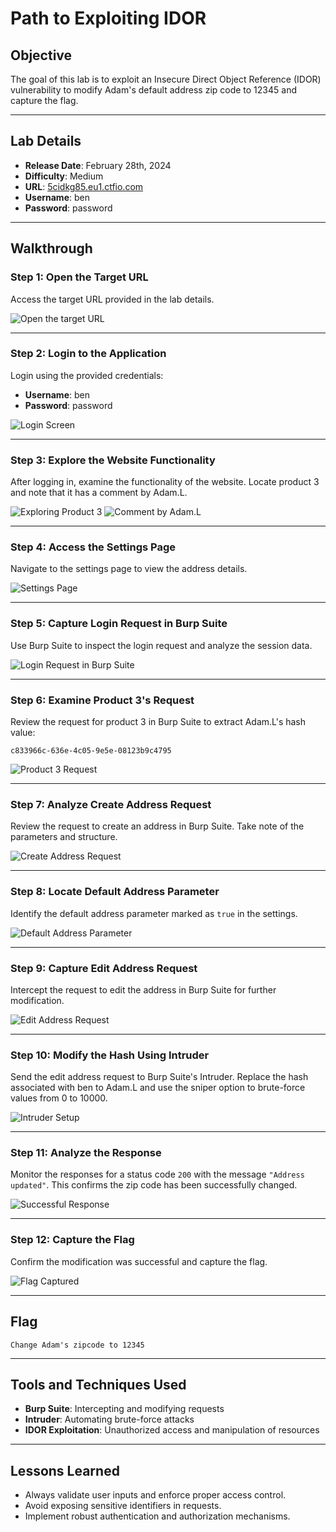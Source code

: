 # Path to Exploiting IDOR

## Objective

The goal of this lab is to exploit an Insecure Direct Object Reference (IDOR) vulnerability to modify Adam's default address zip code to 12345 and capture the flag.

---

## Lab Details

- **Release Date**: February 28th, 2024
- **Difficulty**: Medium
- **URL**: [5cidkg85.eu1.ctfio.com](https://5cidkg85.eu1.ctfio.com)
- **Username**: ben
- **Password**: password

---

## Walkthrough

### Step 1: Open the Target URL

Access the target URL provided in the lab details.

![Open the target URL](./Assets/image.png)

---

### Step 2: Login to the Application

Login using the provided credentials:

- **Username**: ben
- **Password**: password

![Login Screen](./Assets/image%201.png)

---

### Step 3: Explore the Website Functionality

After logging in, examine the functionality of the website. Locate product 3 and note that it has a comment by Adam.L.

![Exploring Product 3](./Assets/image%202.png)
![Comment by Adam.L](./Assets/image%203.png)

---

### Step 4: Access the Settings Page

Navigate to the settings page to view the address details.

![Settings Page](./Assets/image%204.png)

---

### Step 5: Capture Login Request in Burp Suite

Use Burp Suite to inspect the login request and analyze the session data.

![Login Request in Burp Suite](./Assets/image%205.png)

---

### Step 6: Examine Product 3's Request

Review the request for product 3 in Burp Suite to extract Adam.L's hash value:

```text
c833966c-636e-4c05-9e5e-08123b9c4795
```

![Product 3 Request](./Assets/image%206.png)

---

### Step 7: Analyze Create Address Request

Review the request to create an address in Burp Suite. Take note of the parameters and structure.

![Create Address Request](./Assets/image%207.png)

---

### Step 8: Locate Default Address Parameter

Identify the default address parameter marked as `true` in the settings.

![Default Address Parameter](./Assets/image%208.png)

---

### Step 9: Capture Edit Address Request

Intercept the request to edit the address in Burp Suite for further modification.

![Edit Address Request](./Assets/image%209.png)

---

### Step 10: Modify the Hash Using Intruder

Send the edit address request to Burp Suite's Intruder. Replace the hash associated with ben to Adam.L and use the sniper option to brute-force values from 0 to 10000.

![Intruder Setup](./Assets/image%2010.png)

---

### Step 11: Analyze the Response

Monitor the responses for a status code `200` with the message `"Address updated"`. This confirms the zip code has been successfully changed.

![Successful Response](./Assets/image%2011.png)

---

### Step 12: Capture the Flag

Confirm the modification was successful and capture the flag.

![Flag Captured](./Assets/image%2012.png)

---

## Flag

```text
Change Adam's zipcode to 12345
```

---

## Tools and Techniques Used

- **Burp Suite**: Intercepting and modifying requests
- **Intruder**: Automating brute-force attacks
- **IDOR Exploitation**: Unauthorized access and manipulation of resources

---

## Lessons Learned

- Always validate user inputs and enforce proper access control.
- Avoid exposing sensitive identifiers in requests.
- Implement robust authentication and authorization mechanisms.
